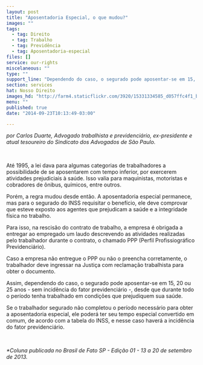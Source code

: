 ```yaml
---
layout: post
title: "Aposentadoria Especial, o que mudou?"
images: ""
tags:
  - tag: Direito
  - tag: Trabalho
  - tag: Previdência
  - tag: Aposentadoria-especial
files: []
service: our-rights
miscelaneous: ""
type: ""
support_line: "Dependendo do caso, o segurado pode aposentar-se em 15, 20 ou 25 - sem o fator previdenciário"
section: services
hat: Nosso Direito
images_hd: "http://farm4.staticflickr.com/3920/15331334585_d057ffc4f1_b.jpg"
menu: ""
published: true
date: "2014-09-23T10:13:49-03:00"

---
```

<p><em>por Carlos Duarte, Advogado trabalhista e previdenci&aacute;rio, ex-presidente e atual tesoureiro do Sindicato dos Advogados de S&atilde;o Paulo.</em></p>

<p>&nbsp;</p>

<p>At&eacute; 1995, a lei dava para algumas categorias de trabalhadores a possibilidade de se aposentarem com tempo inferior, por exercerem atividades prejudiciais &agrave; sa&uacute;de. Isso valia para maquinistas, motoristas e cobradores de &ocirc;nibus, qu&iacute;micos, entre outros.</p>

<p>Por&eacute;m, a regra mudou desde ent&atilde;o. A aposentadoria especial permanece, mas para o segurado do INSS requisitar o benef&iacute;cio, ele deve comprovar que esteve exposto aos agentes que prejudicam a sa&uacute;de e a integridade f&iacute;sica no trabalho.</p>

<p>Para isso, na rescis&atilde;o do contrato de trabalho, a empresa &eacute; obrigada a entregar ao empregado um laudo descrevendo as atividades realizadas pelo trabalhador durante o contrato, o chamado PPP (Perfil Profissiogr&aacute;fico Previdenci&aacute;rio).</p>

<p>Caso a empresa n&atilde;o entregue o PPP ou n&atilde;o o preencha corretamente, o trabalhador deve ingressar na Justi&ccedil;a com reclama&ccedil;&atilde;o trabalhista para obter o documento.</p>

<p>Assim, dependendo do caso, o segurado pode aposentar-se em 15, 20 ou 25 anos - sem incid&ecirc;ncia do fator previdenci&aacute;rio -, desde que durante todo o per&iacute;odo tenha trabalhado em condi&ccedil;&otilde;es que prejudiquem sua sa&uacute;de.</p>

<p>Se o trabalhador segurado n&atilde;o completou o per&iacute;odo necess&aacute;rio para obter a aposentadoria especial, ele poder&aacute; ter seu tempo especial convertido em comum, de acordo com a tabela do INSS, e nesse caso haver&aacute; a incid&ecirc;ncia do fator previdenci&aacute;rio.</p>

<p>&nbsp;</p>

<p><em>*Coluna publicada no Brasil de Fato SP - Edi&ccedil;&atilde;o 01 - 13 a 20 de setembro de 2013.</em></p>
